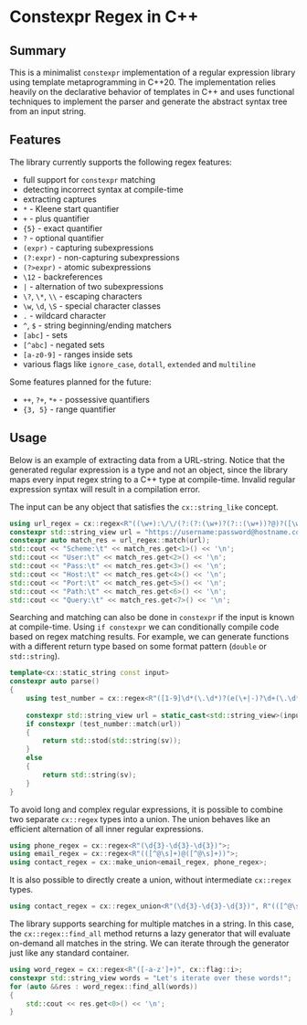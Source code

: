 # Constexpr Regex in C++

## Summary
This is a minimalist `constexpr` implementation of a regular expression
library using template metaprogramming in C++20. The implementation relies
heavily on the declarative behavior of templates in C++ and uses
functional techniques to implement the parser and generate the abstract syntax
tree from an input string.

## Features
The library currently supports the following regex features:
* full support for `constexpr` matching
* detecting incorrect syntax at compile-time
* extracting captures
* `*` - Kleene start quantifier
* `+` - plus quantifier
* `{5}` - exact quantifier
* `?` - optional quantifier
* `(expr)` - capturing subexpressions
* `(?:expr)` - non-capturing subexpressions
* `(?>expr)` - atomic subexpressions
* `\12` - backreferences
* `|` - alternation of two subexpressions
* `\?`, `\*`, `\\` - escaping characters
* `\w`, `\d`, `\S` - special character classes
* `.` - wildcard character
* `^`, `$` - string beginning/ending matchers
* `[abc]` - sets
* `[^abc]` - negated sets
* `[a-z0-9]` - ranges inside sets
* various flags like `ignore_case`, `dotall`, `extended` and `multiline`

Some features planned for the future:
* `++`, `?+`, `*+` - possessive quantifiers
* `{3, 5}` - range quantifier

## Usage
Below is an example of extracting data from a URL-string.
Notice that the generated regular expression is a type and not an object, since the library maps every
input regex string to a C++ type at compile-time. Invalid regular expression syntax will result
in a compilation error.

The input can be any object that satisfies the `cx::string_like` concept.
```cpp
using url_regex = cx::regex<R"((\w+):\/\/(?:(?:(\w+)?(?::(\w+))?@)?([\w.]+)(?::(\d+))?)?(?:(\/[-/\w]+)?\?([\w=&]+))?)">;
constexpr std::string_view url = "https://username:password@hostname.com:8080/path/to/resource?id=12345";
constexpr auto match_res = url_regex::match(url);
std::cout << "Scheme:\t" << match_res.get<1>() << '\n';
std::cout << "User:\t" << match_res.get<2>() << '\n';
std::cout << "Pass:\t" << match_res.get<3>() << '\n';
std::cout << "Host:\t" << match_res.get<4>() << '\n';
std::cout << "Port:\t" << match_res.get<5>() << '\n';
std::cout << "Path:\t" << match_res.get<6>() << '\n';
std::cout << "Query:\t" << match_res.get<7>() << '\n';
```

Searching and matching can also be done in `constexpr` if the input is known at
compile-time. Using `if constexpr` we can conditionally compile code based
on regex matching results. For example, we can generate functions with a different
return type based on some format pattern (`double` or `std::string`).
```cpp
template<cx::static_string const input>
constexpr auto parse()
{
    using test_number = cx::regex<R"([1-9]\d*(\.\d*)?(e(\+|-)?\d+(\.\d*)?)?)">;
    
    constexpr std::string_view url = static_cast<std::string_view>(input);
    if constexpr (test_number::match(url))
    {
        return std::stod(std::string(sv));
    }
    else
    {
        return std::string(sv);
    }
}
```

To avoid long and complex regular expressions, it is possible to combine two separate
`cx::regex` types into a union. The union behaves like an efficient alternation 
of all inner regular expressions.
```cpp
using phone_regex = cx::regex<R"(\d{3}-\d{3}-\d{3})">;
using email_regex = cx::regex<R"(([^@\s]+)@([^@\s]+))">;
using contact_regex = cx::make_union<email_regex, phone_regex>;
```
It is also possible to directly create a union, without intermediate `cx::regex`
types.
```cpp
using contact_regex = cx::regex_union<R"(\d{3}-\d{3}-\d{3})", R"(([^@\s]+)@([^@\s]+))">;
```

The library supports searching for multiple matches in a string. In this case,
the `cx::regex::find_all` method returns a lazy generator that will evaluate
on-demand all matches in the string. We can iterate through the generator
just like any standard container.
```cpp
using word_regex = cx::regex<R"([-a-z']+)", cx::flag::i>;
constexpr std::string_view words = "Let's iterate over these words!";
for (auto &&res : word_regex::find_all(words))
{
    std::cout << res.get<0>() << '\n';
}
```
